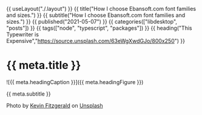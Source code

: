 {{ useLayout("./.layout") }}
{{ title("How I choose Ebansoft.com font families and sizes.") }}
{{ subtitle("How I choose Ebansoft.com font families and sizes.") }}
{{ published("2021-05-07") }}
{{ categories(["libdesktop", "posts"]) }}
{{ tags(["node", "typescript", "packages"]) }}
{{ heading("This Typewriter is Expensive","https://source.unsplash.com/63eWgXwdGJo/800x250") }}

# {{ meta.title }}

![{{ meta.headingCaption }}]({{ meta.headingFigure }})

{{ meta.subtitle }}

<span>Photo by <a href="https://unsplash.com/@lespaulster11?utm_source=unsplash&amp;utm_medium=referral&amp;utm_content=creditCopyText">Kevin Fitzgerald</a> on <a href="https://unsplash.com/s/photos/old-typewriter?utm_source=unsplash&amp;utm_medium=referral&amp;utm_content=creditCopyText">Unsplash</a></span>